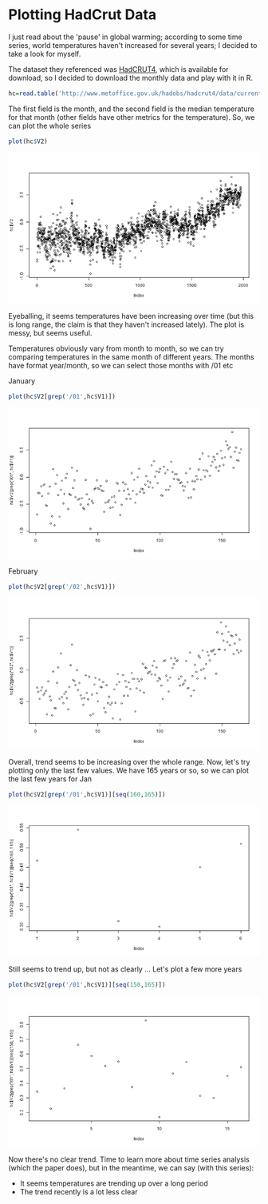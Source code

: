 Plotting HadCrut Data
===================================================

I just read about the 'pause' in global warming; according to some time series, world temperatures haven't increased for several years; I decided to take a look for myself.

The dataset they referenced was [HadCRUT4](http://www.metoffice.gov.uk/hadobs/hadcrut4/data/current/download.html), which is available for download, so I decided to download the monthly data and play with it in R.

```r
hc=read.table('http://www.metoffice.gov.uk/hadobs/hadcrut4/data/current/time_series/HadCRUT.4.2.0.0.monthly_ns_avg.txt')
```


The first field is the month, and the second field is the median temperature for that month (other fields have other metrics for the temperature). So, we can plot the whole series

```r
plot(hc$V2)
```

![plot of chunk unnamed-chunk-2](figure/unnamed-chunk-2.png) 

Eyeballing, it seems temperatures have been increasing over time (but this is long range, the claim is that they haven't increased lately). The plot is messy, but seems useful.

Temperatures obviously vary from month to month, so we can try comparing temperatures in the same month of different years. The months have format year/month, so we can select those months with /01 etc

January

```r
plot(hc$V2[grep('/01',hc$V1)])
```

![plot of chunk unnamed-chunk-3](figure/unnamed-chunk-3.png) 

February

```r
plot(hc$V2[grep('/02',hc$V1)])
```

![plot of chunk unnamed-chunk-4](figure/unnamed-chunk-4.png) 

Overall, trend seems to be increasing over the whole range. Now, let's try plotting only the last few values. We have 165 years or so, so we can plot the last few years for Jan


```r
plot(hc$V2[grep('/01',hc$V1)][seq(160,165)])
```

![plot of chunk unnamed-chunk-5](figure/unnamed-chunk-5.png) 

Still seems to trend up, but not as clearly ... Let's plot a few more years

```r
plot(hc$V2[grep('/01',hc$V1)][seq(150,165)])
```

![plot of chunk unnamed-chunk-6](figure/unnamed-chunk-6.png) 

Now there's no clear trend. Time to learn more about time series analysis (which the paper does), but in the meantime, we can say (with this series):
* It seems temperatures are trending up over a long period
* The trend recently is a lot less clear



